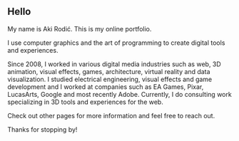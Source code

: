 ## Hello

My name is Aki Rodić. This is my online portfolio.

I use computer graphics and the art of programming to create digital tools and experiences.

Since 2008, I worked in various digital media industries such as web, 3D animation, visual effects, games, architecture, virtual reality and data visualization. I studied electrical engineering, visual effects and game development and I worked at companies such as EA Games, Pixar, LucasArts, Google and most recently Adobe. Currently, I do consulting work specializing in 3D tools and experiences for the web.

Check out other pages for more information and feel free to reach out.

Thanks for stopping by!
